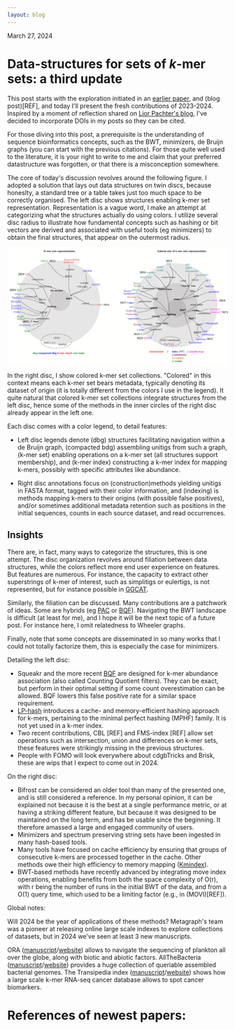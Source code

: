 ```yaml
---	
layout: blog
---
```


March 27, 2024

# Data-structures for sets of _k_-mer sets: a third update

This post starts with the exploration initiated in an [earlier paper](REF), and (blog post)[REF], and today I'll present the fresh contributions of 2023-2024. 
Inspired by a moment of reflection shared on [Lior Pachter's blog](REF), I've decided to incorporate DOIs in my posts so they can be cited.

For those diving into this post, a prerequisite is the understanding of sequence bioinformatics concepts, such as the BWT, minimizers,  de Bruijn graphs (you can start with the previous citations).
For those quite well used to the literature, it is your right to write to me and claim that your preferred datastructure was forgotten, or that there is a misconception somewhere. 

The core of today's discussion revolves around the following figure.
I adopted a solution that lays out data structures on twin discs, because honeslty, a standard tree or a table takes just too much space to be correctly organised. 
The left disc shows structures enabling k-mer set representation. Representation is a vague word, I make an attempt at categorizing what the structures actually do using colors. 
I utilize several disc radius to illustrate how fundamental concepts such as hashing or bit vectors are derived and associated with useful tools (eg minimizers) to obtain the final structures, that appear on the outermost radius.

<img src="files/colored2024.png" alt="drawing" width="1000"/>

In the right disc, I show colored k-mer set collections. "Colored" in this context means each k-mer set bears metadata, typically denoting its dataset of origin (it is totally different from the colors I use in the legend). It quite natural that colored k-mer set collections integrate structures from the left disc, hence some of the methods in the inner circles of the right disc already appear in the left one.


Each disc comes with a color legend, to detail features:

* Left disc legends denote (dbg) structures facilitating navigation within a de Bruijn graph, (compacted bdg) assembling unitigs from such a graph, (k-mer set) enabling operations on a k-mer set (all structures support membership), and (k-mer index) constructing a k-mer index for mapping k-mers, possibly with specific attributes like abundance.

* Right disc annotations focus on (construction)methods yielding unitigs in FASTA format, tagged with their color information, and (indexing) is methods mapping k-mers to their origins (with possible false positives), and/or sometimes additional metadata retention such as positions in the initial sequences, counts in each source dataset, and read occurrences.

## Insights

There are, in fact, many ways to categorize the structures, this is one attempt. The disc organization revolves around filiation between data structures, while the colors reflect more end user experience on features. But features are numerous. For instance, the capacity to extract other superstrings of k-mer of interest, such as simplitigs or eulertigs, is not represented, but for instance possible in [GGCAT](REF).

Similarly, the filiation can be discussed. Many contributions are a patchwork of ideas. Some are hybrids (eg [PAC](REF) or [BQF](REF)). Navigating the BWT landscape is difficult (at least for me), and I hope it will be the next topic of a future post.  For instance here, I omit relatedness to Wheeler graphs.

Finally, note that some concepts are disseminated in so many works that I could not totally factorize them, this is especially the case for minimizers.

Detailing the left disc:

* Squeakr and the more recent [BQF]() are designed for k-mer abundance association (also called Counting Quotient filters). They can be exact, but perform in their optimal setting if some count overestimation can be allowed. BQF lowers this false positive rate for a similar space requirement.
* [LP-hash](REF) introduces a cache- and memory-efficient hashing approach for k-mers, pertaining to the minimal perfect hashing (MPHF) family. It is not yet used in a k-mer index.
* Two recent contributions, CBL [REF] and FMS-index [REF]  allow set operations such as intersection, union and differences on k-mer sets, these features were strikingly missing in the previous structures.
* People with FOMO will look everywhere about cdgbTricks and Brisk, these are wips that I expect to come out in 2024.

On the right disc:

* Bifrost can be considered an older tool than many of the presented one, and is still considered a reference. In my personal opinion, it can be explained not because it is the best at a single performance metric, or at having a striking different feature, but because it was designed to be maintained on the long term, and has be usable since the beginning. It therefore amassed a large and engaged community of users.
* Minimizers and spectrum preserving string sets have been ingested in many hash-based tools.
* Many tools have focused on cache efficiency by ensuring that groups of consecutive k-mers are processed together in the cache. Other methods owe their high efficiency to memory mapping ([Kmindex](REF)).
* BWT-based methods have recently advanced by integrating move index operations, enabling benefits from both the space complexity of O(r), with r being the number of runs in the initial BWT of the data, and from a O(1) query time, which used to be a limiting factor (e.g., in (MOVI)[REF]).

Global notes:

Will 2024 be the year of applications of these methods? Metagraph's team was a pioneer at releasing online large scale indexes to explore collections of datasets, but in 2024 we've seen at least 3 new manuscripts.

ORA ([manuscript](REF)/[website](REF)) allows to navigate the sequencing of plankton all over the globe, along with biotic and abiotic factors. AllTheBacteria ([manuscript](REF)/[website](REF)) provides a huge collection of queriable assembled bacterial genomes. The Transipedia index ([manuscript](REF)/[website](REF)) shows how a large scale k-mer RNA-seq cancer database allows to spot cancer biomarkers.
    
    
# References of newest papers:

